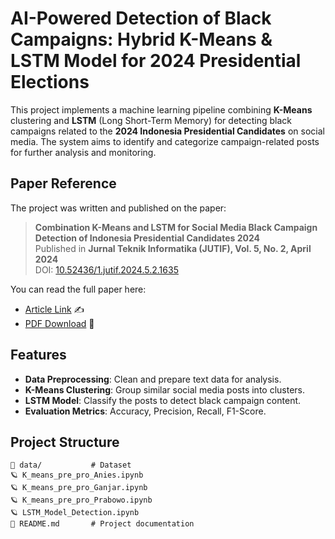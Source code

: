# AI-Powered Detection of Black Campaigns: Hybrid K-Means & LSTM Model for 2024 Presidential Elections

This project implements a machine learning pipeline combining **K-Means** clustering and **LSTM** (Long Short-Term Memory) for detecting black campaigns related to the **2024 Indonesia Presidential Candidates** on social media. The system aims to identify and categorize campaign-related posts for further analysis and monitoring.

## Paper Reference

The project was written and published on the paper:

> **Combination K-Means and LSTM for Social Media Black Campaign Detection of Indonesia Presidential Candidates 2024**  
> Published in **Jurnal Teknik Informatika (JUTIF), Vol. 5, No. 2, April 2024**  
> DOI: [10.52436/1.jutif.2024.5.2.1635](https://doi.org/10.52436/1.jutif.2024.5.2.1635)

You can read the full paper here:  
- [Article Link](https://jutif.if.unsoed.ac.id/index.php/jurnal/article/view/1635) ✍️
- [PDF Download](https://jutif.if.unsoed.ac.id/index.php/jurnal/article/view/1635/475) 📄

## Features

- **Data Preprocessing**: Clean and prepare text data for analysis.
- **K-Means Clustering**: Group similar social media posts into clusters.
- **LSTM Model**: Classify the posts to detect black campaign content.
- **Evaluation Metrics**: Accuracy, Precision, Recall, F1-Score.

## Project Structure

```plaintext
📂 data/           # Dataset
🪐 K_means_pre_pro_Anies.ipynb
🪐 K_means_pre_pro_Ganjar.ipynb
🪐 K_means_pre_pro_Prabowo.ipynb
🪐 LSTM_Model_Detection.ipynb
📄 README.md       # Project documentation
